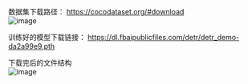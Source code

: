 数据集下载路径：  https://cocodataset.org/#download  
![image](https://github.com/user-attachments/assets/001043cc-663d-445d-8c7d-141cf718c096)

训练好的模型下载链接：  https://dl.fbaipublicfiles.com/detr/detr_demo-da2a99e9.pth  

下载完后的文件结构  
![image](https://github.com/user-attachments/assets/1dae854e-ae62-4a41-a6ac-8ee47d1f94ac)
